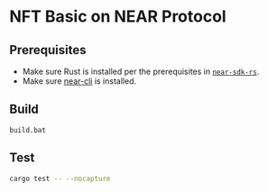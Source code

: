 # NFT Basic on NEAR Protocol

## Prerequisites
  * Make sure Rust is installed per the prerequisites in [`near-sdk-rs`](https://github.com/near/near-sdk-rs).
  * Make sure [near-cli](https://github.com/near/near-cli) is installed.

## Build
```batch
build.bat
```

## Test
```bash
cargo test -- --nocapture
```